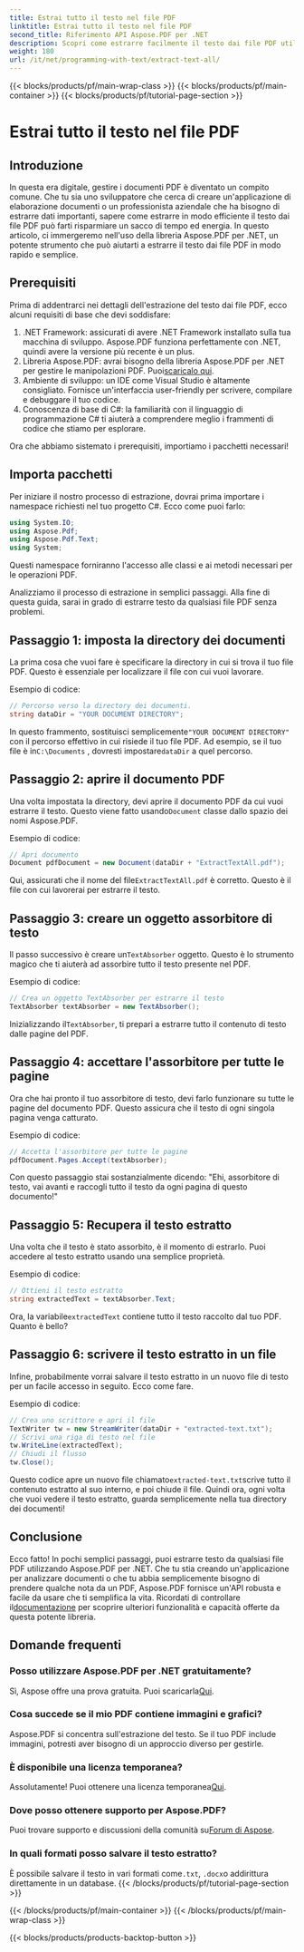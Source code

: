 ```yaml
---
title: Estrai tutto il testo nel file PDF
linktitle: Estrai tutto il testo nel file PDF
second_title: Riferimento API Aspose.PDF per .NET
description: Scopri come estrarre facilmente il testo dai file PDF utilizzando Aspose.PDF per .NET con questo tutorial passo dopo passo.
weight: 180
url: /it/net/programming-with-text/extract-text-all/
---
```


{{< blocks/products/pf/main-wrap-class >}}
{{< blocks/products/pf/main-container >}}
{{< blocks/products/pf/tutorial-page-section >}}

# Estrai tutto il testo nel file PDF

## Introduzione

In questa era digitale, gestire i documenti PDF è diventato un compito comune. Che tu sia uno sviluppatore che cerca di creare un'applicazione di elaborazione documenti o un professionista aziendale che ha bisogno di estrarre dati importanti, sapere come estrarre in modo efficiente il testo dai file PDF può farti risparmiare un sacco di tempo ed energia. In questo articolo, ci immergeremo nell'uso della libreria Aspose.PDF per .NET, un potente strumento che può aiutarti a estrarre il testo dai file PDF in modo rapido e semplice.

## Prerequisiti

Prima di addentrarci nei dettagli dell'estrazione del testo dai file PDF, ecco alcuni requisiti di base che devi soddisfare:

1. .NET Framework: assicurati di avere .NET Framework installato sulla tua macchina di sviluppo. Aspose.PDF funziona perfettamente con .NET, quindi avere la versione più recente è un plus.
2. Libreria Aspose.PDF: avrai bisogno della libreria Aspose.PDF per .NET per gestire le manipolazioni PDF. Puoi[scaricalo qui](https://releases.aspose.com/pdf/net/).
3. Ambiente di sviluppo: un IDE come Visual Studio è altamente consigliato. Fornisce un'interfaccia user-friendly per scrivere, compilare e debuggare il tuo codice.
4. Conoscenza di base di C#: la familiarità con il linguaggio di programmazione C# ti aiuterà a comprendere meglio i frammenti di codice che stiamo per esplorare.

Ora che abbiamo sistemato i prerequisiti, importiamo i pacchetti necessari!

## Importa pacchetti

Per iniziare il nostro processo di estrazione, dovrai prima importare i namespace richiesti nel tuo progetto C#. Ecco come puoi farlo:

```csharp
using System.IO;
using Aspose.Pdf;
using Aspose.Pdf.Text;
using System;
```

Questi namespace forniranno l'accesso alle classi e ai metodi necessari per le operazioni PDF. 

Analizziamo il processo di estrazione in semplici passaggi. Alla fine di questa guida, sarai in grado di estrarre testo da qualsiasi file PDF senza problemi.

## Passaggio 1: imposta la directory dei documenti

La prima cosa che vuoi fare è specificare la directory in cui si trova il tuo file PDF. Questo è essenziale per localizzare il file con cui vuoi lavorare.

Esempio di codice:

```csharp
// Percorso verso la directory dei documenti.
string dataDir = "YOUR DOCUMENT DIRECTORY";
```

 In questo frammento, sostituisci semplicemente`"YOUR DOCUMENT DIRECTORY"` con il percorso effettivo in cui risiede il tuo file PDF. Ad esempio, se il tuo file è in`C:\Documents` , dovresti impostare`dataDir` a quel percorso.

## Passaggio 2: aprire il documento PDF

 Una volta impostata la directory, devi aprire il documento PDF da cui vuoi estrarre il testo. Questo viene fatto usando`Document` classe dallo spazio dei nomi Aspose.PDF.

Esempio di codice:

```csharp
// Apri documento
Document pdfDocument = new Document(dataDir + "ExtractTextAll.pdf");
```

 Qui, assicurati che il nome del file`ExtractTextAll.pdf` è corretto. Questo è il file con cui lavorerai per estrarre il testo.

## Passaggio 3: creare un oggetto assorbitore di testo

 Il passo successivo è creare un`TextAbsorber` oggetto. Questo è lo strumento magico che ti aiuterà ad assorbire tutto il testo presente nel PDF.

Esempio di codice:

```csharp
// Crea un oggetto TextAbsorber per estrarre il testo
TextAbsorber textAbsorber = new TextAbsorber();
```

 Inizializzando il`TextAbsorber`, ti prepari a estrarre tutto il contenuto di testo dalle pagine del PDF.

## Passaggio 4: accettare l'assorbitore per tutte le pagine

Ora che hai pronto il tuo assorbitore di testo, devi farlo funzionare su tutte le pagine del documento PDF. Questo assicura che il testo di ogni singola pagina venga catturato.

Esempio di codice:

```csharp
// Accetta l'assorbitore per tutte le pagine
pdfDocument.Pages.Accept(textAbsorber);
```

Con questo passaggio stai sostanzialmente dicendo: "Ehi, assorbitore di testo, vai avanti e raccogli tutto il testo da ogni pagina di questo documento!"

## Passaggio 5: Recupera il testo estratto

Una volta che il testo è stato assorbito, è il momento di estrarlo. Puoi accedere al testo estratto usando una semplice proprietà.

Esempio di codice:

```csharp
// Ottieni il testo estratto
string extractedText = textAbsorber.Text;
```

 Ora, la variabile`extractedText` contiene tutto il testo raccolto dal tuo PDF. Quanto è bello?

## Passaggio 6: scrivere il testo estratto in un file

Infine, probabilmente vorrai salvare il testo estratto in un nuovo file di testo per un facile accesso in seguito. Ecco come fare.

Esempio di codice:

```csharp
// Crea uno scrittore e apri il file
TextWriter tw = new StreamWriter(dataDir + "extracted-text.txt");
// Scrivi una riga di testo nel file
tw.WriteLine(extractedText);
// Chiudi il flusso
tw.Close();
```

 Questo codice apre un nuovo file chiamato`extracted-text.txt`scrive tutto il contenuto estratto al suo interno, e poi chiude il file. Quindi ora, ogni volta che vuoi vedere il testo estratto, guarda semplicemente nella tua directory dei documenti!

## Conclusione

 Ecco fatto! In pochi semplici passaggi, puoi estrarre testo da qualsiasi file PDF utilizzando Aspose.PDF per .NET. Che tu stia creando un'applicazione per analizzare documenti o che tu abbia semplicemente bisogno di prendere qualche nota da un PDF, Aspose.PDF fornisce un'API robusta e facile da usare che ti semplifica la vita. Ricordati di controllare il[documentazione](https://reference.aspose.com/pdf/net/) per scoprire ulteriori funzionalità e capacità offerte da questa potente libreria.

## Domande frequenti

### Posso utilizzare Aspose.PDF per .NET gratuitamente?
 Sì, Aspose offre una prova gratuita. Puoi scaricarla[Qui](https://releases.aspose.com/).

### Cosa succede se il mio PDF contiene immagini e grafici?
Aspose.PDF si concentra sull'estrazione del testo. Se il tuo PDF include immagini, potresti aver bisogno di un approccio diverso per gestirle.

### È disponibile una licenza temporanea?
 Assolutamente! Puoi ottenere una licenza temporanea[Qui](https://purchase.aspose.com/temporary-license/).

### Dove posso ottenere supporto per Aspose.PDF?
 Puoi trovare supporto e discussioni della comunità su[Forum di Aspose](https://forum.aspose.com/c/pdf/10).

### In quali formati posso salvare il testo estratto?
 È possibile salvare il testo in vari formati come`.txt`, `.docx`o addirittura direttamente in un database.
{{< /blocks/products/pf/tutorial-page-section >}}

{{< /blocks/products/pf/main-container >}}
{{< /blocks/products/pf/main-wrap-class >}}

{{< blocks/products/products-backtop-button >}}
